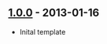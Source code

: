 [1.0.0] - 2013-01-16
---

- Inital template

<!---Comparison links-->
[1.0.0]: https://github.com/SethMMorton/cmake_fortran_template/releases/tag/1.0.0

